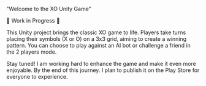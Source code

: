 "Welcome to the XO Unity Game"

🚧 Work in Progress 🚧

This Unity project brings the classic XO game to life. Players take turns placing their symbols (X or O) on a 3x3 grid, aiming to create a winning pattern. You can choose to play against an AI bot or challenge a friend in the 2 players mode.

Stay tuned! I am working hard to enhance the game and make it even more enjoyable. By the end of this journey. I plan to publish it on the Play Store for everyone to experience.


